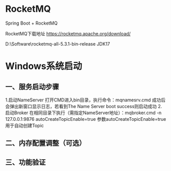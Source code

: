 # RocketMQ
Spring Boot + RocketMQ

RocketMQ下载地址
https://rocketmq.apache.org/download/

D:\Software\rocketmq-all-5.3.1-bin-release
JDK17

# Windows系统启动
## 一、服务启动步骤
1.启动NameServer​
打开CMD进入bin目录，执行命令：mqnamesrv.cmd
成功后会弹出新窗口显示日志，若看到The Name Server boot success则启动成功
2.启动Broker​
在相同目录下执行（需指定NameServer地址）：mqbroker.cmd -n 127.0.0.1:9876 autoCreateTopicEnable=true
参数autoCreateTopicEnable=true用于自动创建Topic

## 二、内存配置调整（可选）

## 三、功能验证
